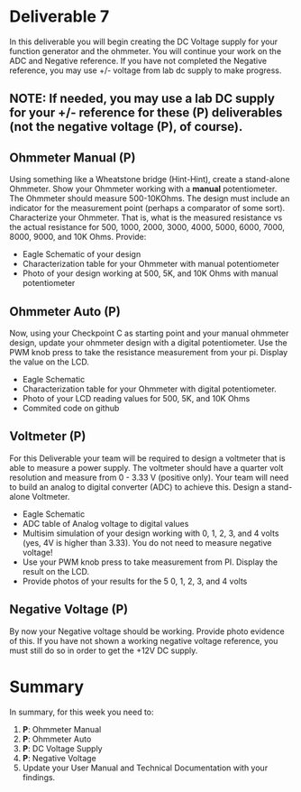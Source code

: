 # Deliverable 7
In this deliverable you will begin creating the DC Voltage supply for your function generator and the ohmmeter.  You will continue your work on the ADC and Negative reference.  If you have not completed the Negative reference, you may use +/- voltage from lab dc supply to make progress.

## NOTE: If needed, you may use a lab DC supply for your +/- reference for these (P) deliverables (not the negative voltage (P), of course).

## Ohmmeter Manual (P)
Using something like a Wheatstone bridge (Hint-Hint), create a stand-alone Ohmmeter.  Show your Ohmmeter working with a **manual** potentiometer.
The Ohmmeter should measure 500-10KOhms.  The design must include an indicator for the measurement point (perhaps a comparator of some sort). Characterize your Ohmmeter.  That is, what is the measured resistance vs the actual resistance for 500, 1000, 2000, 3000, 4000, 5000, 6000, 7000, 8000, 9000, and 10K Ohms. Provide:
- Eagle Schematic of your design
- Characterization table for your Ohmmeter with manual potentiometer
- Photo of your design working at 500, 5K, and 10K Ohms with manual potentiometer

## Ohmmeter Auto (P)
Now, using your Checkpoint C as starting point and your manual ohmmeter design, update your ohmmeter design with a digital potentiometer.  Use the PWM knob press to take the resistance measurement from your pi.  Display the value on the LCD. 

- Eagle Schematic
- Characterization table for your Ohmmeter with digital potentiometer.
- Photo of your LCD reading values for 500, 5K, and 10K Ohms
- Commited code on github

## Voltmeter (P)
For this Deliverable your team will be required to design a voltmeter that is able to measure a power supply. The voltmeter should have a quarter volt resolution and measure from 0 - 3.33 V (positive only). Your team will need to build an analog to digital converter (ADC) to achieve this.  Design a stand-alone Voltmeter.
- Eagle Schematic
- ADC table of Analog voltage to digital values
- Multisim simulation of your design working with 0, 1, 2, 3, and 4 volts (yes, 4V is higher than 3.33).  You do not need to measure negative voltage!
- Use your PWM knob press to take measurement from PI.  Display the result on the LCD.
- Provide photos of your results for the 5 0, 1, 2, 3, and 4 volts

## Negative Voltage (P)
By now your Negative voltage should be working.  Provide photo evidence of this.
If you have not shown a working negative voltage reference, you must still do so in order to get the +12V DC supply.


# Summary

In summary, for this week you need to:

1. **P**: Ohmmeter Manual
2. **P**: Ohmmeter Auto
3. **P**: DC Voltage Supply
4. **P**: Negative Voltage
5. Update your User Manual and Technical Documentation with your findings.
